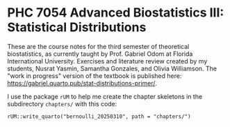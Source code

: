 # PHC 7054 Advanced Biostatistics III: Statistical Distributions
These are the course notes for the third semester of theoretical biostatistics, as currently taught by Prof. Gabriel Odom at Florida International University. Exercises and literature review created by my students, Nusrat Yasmin, Samantha Gonzales, and Olivia Williamson. The "work in progress" version of the textbook is published here: <https://gabriel.quarto.pub/stat-distributions-primer/>.

I use the package `rUM` to help me create the chapter skeletons in the subdirectory `chapters/` with this code:
```
rUM::write_quarto("bernoulli_20250310", path = "chapters/")
```
